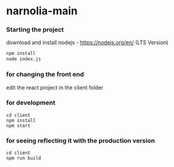 # narnolia-main
### Starting the project
download and install nodejs - https://nodejs.org/en/ (LTS Version)
```bash
npm install
node index.js
```
### for changing the front end
edit the react project in the client folder
### for development
```
cd client
npm install
npm start
```
### for seeing reflecting it with the production version
```
cd client
npm run build
```
